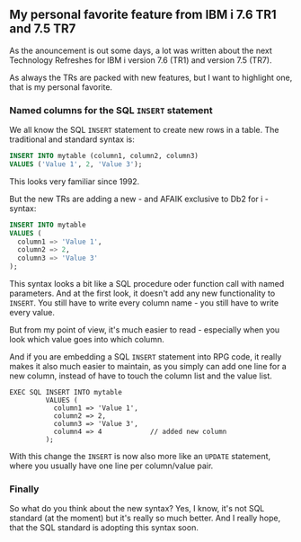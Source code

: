 ## My personal favorite feature from IBM i 7.6 TR1 and 7.5 TR7

As the anouncement is out some days, a lot was written about the next Technology Refreshes 
for IBM i version 7.6 (TR1) and version 7.5 (TR7).

As always the TRs are packed with new features, but I want to highlight one, that is my personal
favorite. 

### Named columns for the SQL `INSERT` statement

We all know the SQL `INSERT` statement to create new rows in a table. The traditional and 
standard syntax is:

  ```sql
  INSERT INTO mytable (column1, column2, column3)
  VALUES ('Value 1', 2, 'Value 3');
  ```

This looks very familiar since 1992.

But the new TRs are adding a new - and AFAIK exclusive to Db2 for i - syntax:

  ```sql
  INSERT INTO mytable
  VALUES (
    column1 => 'Value 1',
    column2 => 2,
    column3 => 'Value 3'
  );
  ```

This syntax looks a bit like a SQL procedure oder function call with named parameters. And at the 
first look, it doesn't add any new functionality to `INSERT`. You still have to write every column
name - you still have to write every value.

But from my point of view, it's much easier to read - especially when you look which value goes 
into which column.

And if you are embedding a SQL `INSERT` statement into RPG code, it really makes it also much 
easier to maintain, as you simply can add one line for a new column, instead of have to touch 
the column list and the value list. 

  ```rpgle
  EXEC SQL INSERT INTO mytable
           VALUES (
             column1 => 'Value 1',
             column2 => 2,
             column3 => 'Value 3',
             column4 => 4            // added new column
           );
  ```

With this change the `INSERT` is now also more like an `UPDATE` statement, where you usually
have one line per column/value pair.

### Finally

So what do you think about the new syntax? Yes, I know, it's not SQL standard (at the moment)
but it's really so much better. And I really hope, that the SQL standard is adopting this 
syntax soon.
